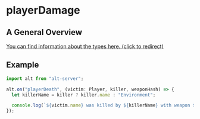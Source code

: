# playerDamage

## A General Overview

<a href="https://docs.altv.mp/js/api/alt-server.IServerEvent.html#_altmp_altv_types_alt_server_IServerEvent_playerDeath" target="_blank"> You can find information about the types here. (click to redirect) </a>

## Example

```js
import alt from "alt-server";

alt.on("playerDeath", (victim: Player, killer, weaponHash) => {
  let killerName = killer ? killer.name : "Environment";

  console.log(`${victim.name} was killed by ${killerName} with weapon ${weaponHash}`);
});
```
